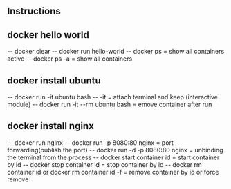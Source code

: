 ## Instructions

## docker hello world
-- docker clear
-- docker run hello-world
-- docker ps = show all containers active
-- docker ps -a = show all containers

## docker install ubuntu
-- docker run -it ubuntu bash
-- -it = attach terminal and keep (interactive module)
-- docker run -it --rm ubuntu bash = emove container after run

## docker install nginx
-- docker run nginx
-- docker run -p 8080:80 nginx = port forwarding(publish the port)
-- docker run -d -p 8080:80 nginx = unbinding the terminal from the process
-- docker start container id = start container by id
-- docker stop container id = stop container by id
-- docker rm container id or docker rm container id -f = remove container by id or force remove